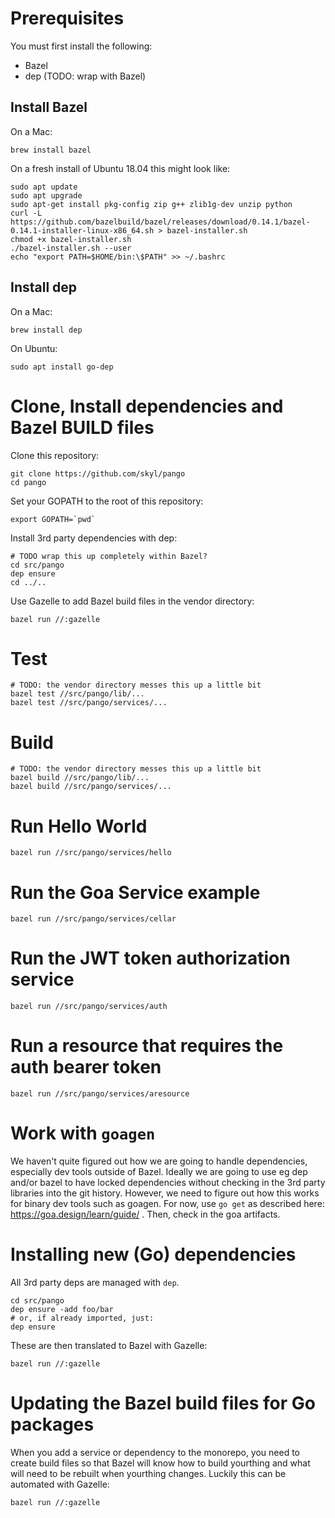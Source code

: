 # Prerequisites

You must first install the following:

* Bazel
* dep (TODO: wrap with Bazel)

## Install Bazel

On a Mac:

```
brew install bazel
```

On a fresh install of Ubuntu 18.04 this might look like:

```
sudo apt update
sudo apt upgrade
sudo apt-get install pkg-config zip g++ zlib1g-dev unzip python
curl -L https://github.com/bazelbuild/bazel/releases/download/0.14.1/bazel-0.14.1-installer-linux-x86_64.sh > bazel-installer.sh
chmod +x bazel-installer.sh
./bazel-installer.sh --user
echo "export PATH=$HOME/bin:\$PATH" >> ~/.bashrc
```

## Install dep

On a Mac:

```
brew install dep
```

On Ubuntu:

```
sudo apt install go-dep
```

# Clone, Install dependencies and Bazel BUILD files

Clone this repository:

```
git clone https://github.com/skyl/pango
cd pango
```

Set your GOPATH to the root of this repository:

```
export GOPATH=`pwd`
```

Install 3rd party dependencies with dep:

```
# TODO wrap this up completely within Bazel?
cd src/pango
dep ensure
cd ../..
```

Use Gazelle to add Bazel build files in the vendor directory:

```
bazel run //:gazelle
```

# Test

```
# TODO: the vendor directory messes this up a little bit
bazel test //src/pango/lib/...
bazel test //src/pango/services/...
```

# Build

```
# TODO: the vendor directory messes this up a little bit
bazel build //src/pango/lib/...
bazel build //src/pango/services/...
```

# Run Hello World

```
bazel run //src/pango/services/hello
```

# Run the Goa Service example

```
bazel run //src/pango/services/cellar
```

# Run the JWT token authorization service

```
bazel run //src/pango/services/auth
```

# Run a resource that requires the auth bearer token

```
bazel run //src/pango/services/aresource
```

# Work with `goagen`

We haven't quite figured out how we are going to handle dependencies,
especially dev tools outside of Bazel.
Ideally we are going to use eg dep and/or bazel to have locked dependencies
without checking in the 3rd party libraries into the git history. However,
we need to figure out how this works for binary dev tools such as goagen.
For now, use `go get` as described here: https://goa.design/learn/guide/
. Then, check in the goa artifacts.

# Installing new (Go) dependencies

All 3rd party deps are managed with `dep`.

```
cd src/pango
dep ensure -add foo/bar
# or, if already imported, just:
dep ensure
```

These are then translated to Bazel with Gazelle:

```
bazel run //:gazelle
```

# Updating the Bazel build files for Go packages

When you add a service or dependency to the monorepo, you need to create
build files so that Bazel will know how to build yourthing and what will
need to be rebuilt when yourthing changes. Luckily this can be automated
with Gazelle:

```
bazel run //:gazelle
```
